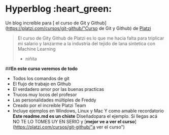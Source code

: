 # Hyperblog :heart_green:
Un blog increíble para [ el curso de Git y Github](https://platzi.com/cursos/git-github/"Curso de Git y Github) de [Platzi](https://platzi.com/"Platzi")
>El curso de Gity Github de Platzi es lo que me hacia falta para triplicar mi salario y lanzarme a la industria del tejido de lana sintetica con Machine Learning
>  - niñita

##**En este curso veremos de todo** 
* Todos los comandos de git 
* El flujo de trabajo en Github
* El verdadero amor por las buenas practicas
* Trucos muy locos del profesor 
* Las personalidades múltiples de Freddy
* Creado por el increíble Platzi Team
* Incluye ejemplos en Windows, Linux y Mac
Y como amable recordatorio **Este readme.md es un chiste** Diseñadopara el ejemplo. Si llegas acá NO TE LO TOMES UY EN SERIO  y [**mejor ve a ver el curso**](https://platzi.com/cursos/git-github/"a ver el curso")